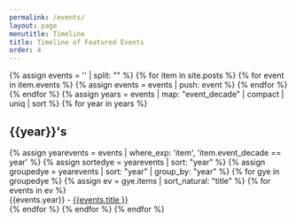 ```yaml
---
permalink: /events/
layout: page
menutitle: Timeline
title: Timeline of Featured Events
order: 4
---
```

{% assign events = '' | split: "" %}
{% for item in site.posts %}
{% for event in item.events %}
{% assign events = events | push: event %}
{% endfor %}
{% endfor %}
{% assign years = events | map: "event_decade" | compact | uniq | sort %}
{% for year in years %}
<h2><b>{{year}}'s</b></h2>{% assign yearevents = events | where_exp: 'item', 'item.event_decade == year' %}
{% assign sortedye = yearevents | sort: "year" %}
{% assign groupedye = yearevents | sort: "year" | group_by: "year" %}
{% for gye in groupedye %}
{% assign ev = gye.items | sort_natural: "title" %}
{% for events in ev %}
<div>
  	{{events.year}} - <a href="#/places/{{events.categories}}">{{events.title }}</a>
  </div>
	{% endfor %}
{% endfor %}
{% endfor %}
